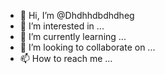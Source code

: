 - 👋 Hi, I’m @Dhdhhdbdhdheg
- 👀 I’m interested in ...
- 🌱 I’m currently learning ...
- 💞️ I’m looking to collaborate on ...
- 📫 How to reach me ...

<!---
Dhdhhdbdhdheg/Dhdhhdbdhdheg is a ✨ special ✨ repository because its `README.md` (this file) appears on your GitHub profile.
You can click the Preview link to take a look at your changes.
--->
